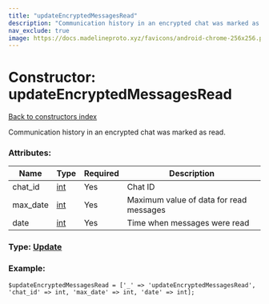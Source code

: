 ```yaml
---
title: "updateEncryptedMessagesRead"
description: "Communication history in an encrypted chat was marked as read."
nav_exclude: true
image: https://docs.madelineproto.xyz/favicons/android-chrome-256x256.png
---
```

# Constructor: updateEncryptedMessagesRead  
[Back to constructors index](/API_docs/constructors/index.html)



Communication history in an encrypted chat was marked as read.

### Attributes:

| Name     |    Type       | Required | Description |
|----------|---------------|----------|-------------|
|chat\_id|[int](/API_docs/types/int.html) | Yes|Chat ID|
|max\_date|[int](/API_docs/types/int.html) | Yes|Maximum value of data for read messages|
|date|[int](/API_docs/types/int.html) | Yes|Time when messages were read|



### Type: [Update](/API_docs/types/Update.html)


### Example:

```
$updateEncryptedMessagesRead = ['_' => 'updateEncryptedMessagesRead', 'chat_id' => int, 'max_date' => int, 'date' => int];
```  
